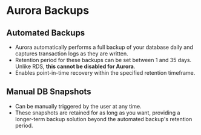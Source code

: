 # Aurora Backups

## Automated Backups

- Aurora automatically performs a full backup of your database daily and captures transaction logs as they are written.
- Retention period for these backups can be set between 1 and 35 days. Unlike RDS, **this cannot be disabled for Aurora**.
- Enables point-in-time recovery within the specified retention timeframe.

## Manual DB Snapshots

- Can be manually triggered by the user at any time.
- These snapshots are retained for as long as you want, providing a longer-term backup solution beyond the automated backup's retention period.